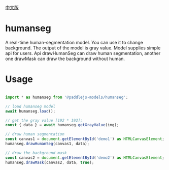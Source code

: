 [中文版](./README_cn.md)

# humanseg

A real-time human-segmentation model. You can use it to change background. The output of the model is gray value. Model supplies simple api for users. Api drawHumanSeg can draw human segmentation, another one drawMask can draw the background without human.


# Usage

```js

import * as humanseg from '@paddlejs-models/humanseg';

// load humanseg model
await humanseg.load();

// get the gray value [192 * 192];
const { data } = await humanseg.getGrayValue(img);

// draw human segmentation
const canvas1 = document.getElementById('demo1') as HTMLCanvasElement;
humanseg.drawHumanSeg(canvas1, data);

// draw the background mask
const canvas2 = document.getElementById('demo2') as HTMLCanvasElement;
humanseg.drawMask(canvas2, data, true);

```